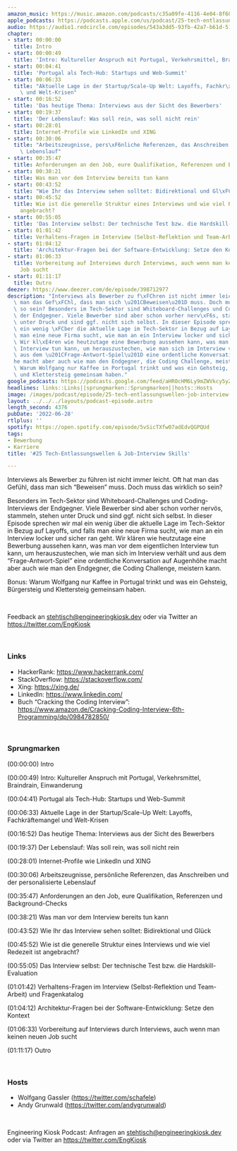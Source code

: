 ```yaml
---
amazon_music: https://music.amazon.com/podcasts/c35a09fe-4116-4e04-8f68-77d61b112e46/episodes/8f536d85-6866-4272-b9e9-605ce637757f/engineering-kiosk-25-tech-entlassungswellen-job-interview-skills
apple_podcasts: https://podcasts.apple.com/us/podcast/25-tech-entlassungswellen-job-interview-skills/id1603082924?i=1000567936094&uo=4
audio: https://audio1.redcircle.com/episodes/543a3dd5-93fb-42a7-b61d-514816f9d4bd/stream.mp3
chapter:
- start: 00:00:00
  title: Intro
- start: 00:00:49
  title: 'Intro: Kultureller Anspruch mit Portugal, Verkehrsmittel, Braindrain, Einwanderung'
- start: 00:04:41
  title: 'Portugal als Tech-Hub: Startups und Web-Summit'
- start: 00:06:33
  title: "Aktuelle Lage in der Startup/Scale-Up Welt: Layoffs, Fachkr\xE4ftemangel\
    \ und Welt-Krisen"
- start: 00:16:52
  title: 'Das heutige Thema: Interviews aus der Sicht des Bewerbers'
- start: 00:19:37
  title: 'Der Lebenslauf: Was soll rein, was soll nicht rein'
- start: 00:28:01
  title: Internet-Profile wie LinkedIn und XING
- start: 00:30:06
  title: "Arbeitszeugnisse, pers\xF6nliche Referenzen, das Anschreiben und der personalisierte\
    \ Lebenslauf"
- start: 00:35:47
  title: Anforderungen an den Job, eure Qualifikation, Referenzen und Background-Checks
- start: 00:38:21
  title: Was man vor dem Interview bereits tun kann
- start: 00:43:52
  title: "Wie Ihr das Interview sehen solltet: Bidirektional und Gl\xFCck"
- start: 00:45:52
  title: Wie ist die generelle Struktur eines Interviews und wie viel Redezeit ist
    angebracht?
- start: 00:55:05
  title: 'Das Interview selbst: Der technische Test bzw. die Hardskill-Evaluation'
- start: 01:01:42
  title: Verhaltens-Fragen im Interview (Selbst-Reflektion und Team-Arbeit) und Fragenkatalog
- start: 01:04:12
  title: 'Architektur-Fragen bei der Software-Entwicklung: Setze den Kontext'
- start: 01:06:33
  title: Vorbereitung auf Interviews durch Interviews, auch wenn man keinen neuen
    Job sucht
- start: 01:11:17
  title: Outro
deezer: https://www.deezer.com/de/episode/398712977
description: "Interviews als Bewerber zu f\xFChren ist nicht immer leicht. Oft hat\
  \ man das Gef\xFChl, dass man sich \u201CBeweisen\u201D muss. Doch muss das wirklich\
  \ so sein? Besonders im Tech-Sektor sind Whiteboard-Challenges und Coding-Interviews\
  \ der Endgegner. Viele Bewerber sind aber schon vorher nerv\xF6s, stammeln, stehen\
  \ unter Druck und sind ggf. nicht sich selbst. In dieser Episode sprechen wir mal\
  \ ein wenig \xFCber die aktuelle Lage im Tech-Sektor in Bezug auf Layoffs, und falls\
  \ man eine neue Firma sucht, wie man an ein Interview locker und sicher ran geht.\
  \ Wir kl\xE4ren wie heutzutage eine Bewerbung aussehen kann, was man vor dem eigentlichen\
  \ Interview tun kann, um herauszustechen, wie man sich im Interview verh\xE4lt und\
  \ aus dem \u201CFrage-Antwort-Spiel\u201D eine ordentliche Konversation auf Augenh\xF6\
  he macht aber auch wie man den Endgegner, die Coding Challenge, meistern kann. Bonus:\
  \ Warum Wolfgang nur Kaffee in Portugal trinkt und was ein Gehsteig, B\xFCrgersteig\
  \ und Klettersteig gemeinsam haben."
google_podcasts: https://podcasts.google.com/feed/aHR0cHM6Ly9mZWVkcy5yZWRjaXJjbGUuY29tLzBlY2ZkZmQ3LWZkYTEtNGMzZC05NTE1LTQ3NjcyN2Y5ZGY1ZQ/episode/YzdhNDA3ZjQtYWM3MS00ZjJkLTllOWMtOTUyMGU5NTdhMjYw?sa=X&ved=2ahUKEwjExMXrgtD4AhVJrnIEHekVANQQkfYCegQIARAF
headlines: links::Links||sprungmarken::Sprungmarken||hosts::Hosts
image: /images/podcast/episode/25-tech-entlassungswellen-job-interview-skills.jpg
layout: ../../../layouts/podcast-episode.astro
length_second: 4376
pubDate: '2022-06-28'
rtlplus: ''
spotify: https://open.spotify.com/episode/5vSicTXfw07adEdvQGPQUd
tags:
- Bewerbung
- Karriere
title: '#25 Tech-Entlassungswellen & Job-Interview Skills'

---
```

<p><span>Interviews als Bewerber zu führen ist nicht immer leicht. Oft hat man das Gefühl, dass man sich “Beweisen” muss. Doch muss das wirklich so sein?</span></p><p><span>Besonders im Tech-Sektor sind Whiteboard-Challenges und Coding-Interviews der Endgegner. Viele Bewerber sind aber schon vorher nervös, stammeln, stehen unter Druck und sind ggf. nicht sich selbst. In dieser Episode sprechen wir mal ein wenig über die aktuelle Lage im Tech-Sektor in Bezug auf Layoffs, und falls man eine neue Firma sucht, wie man an ein Interview locker und sicher ran geht. Wir klären wie heutzutage eine Bewerbung aussehen kann, was man vor dem eigentlichen Interview tun kann, um herauszustechen, wie man sich im Interview verhält und aus dem “Frage-Antwort-Spiel” eine ordentliche Konversation auf Augenhöhe macht aber auch wie man den Endgegner, die Coding Challenge, meistern kann.</span></p><p><span>Bonus: Warum Wolfgang nur Kaffee in Portugal trinkt und was ein Gehsteig, Bürgersteig und Klettersteig gemeinsam haben.</span></p><p><br></p><p><span>Feedback an </span><a href="mailto:stehtisch@engineeringkiosk.dev" rel="nofollow">stehtisch@engineeringkiosk.dev</a><span> oder via Twitter an </span><a href="https://twitter.com/EngKiosk" rel="nofollow">https://twitter.com/EngKiosk</a></p><p><br></p><h3 id="links">Links</h3><ul><li><span>HackerRank: </span><a href="https://www.hackerrank.com/" rel="nofollow">https://www.hackerrank.com/</a></li><li><span>StackOverflow: </span><a href="https://stackoverflow.com/" rel="nofollow">https://stackoverflow.com/</a></li><li><span>Xing: </span><a href="https://xing.de/" rel="nofollow">https://xing.de/</a></li><li><span>LinkedIn: </span><a href="https://www.linkedin.com/" rel="nofollow">https://www.linkedin.com/</a></li><li><span>Buch “Cracking the Coding Interview”: </span><a href="https://www.amazon.de/Cracking-Coding-Interview-6th-Programming/dp/0984782850/" rel="nofollow">https://www.amazon.de/Cracking-Coding-Interview-6th-Programming/dp/0984782850/</a></li></ul><p><br></p><h3 id="sprungmarken">Sprungmarken</h3><p><span>(00:00:00) Intro</span></p><p><span>(00:00:49) Intro: Kultureller Anspruch mit Portugal, Verkehrsmittel, Braindrain, Einwanderung</span></p><p><span>(00:04:41) Portugal als Tech-Hub: Startups und Web-Summit</span></p><p><span>(00:06:33) Aktuelle Lage in der Startup/Scale-Up Welt: Layoffs, Fachkräftemangel und Welt-Krisen</span></p><p><span>(00:16:52) Das heutige Thema: Interviews aus der Sicht des Bewerbers</span></p><p><span>(00:19:37) Der Lebenslauf: Was soll rein, was soll nicht rein</span></p><p><span>(00:28:01) Internet-Profile wie LinkedIn und XING</span></p><p><span>(00:30:06) Arbeitszeugnisse, persönliche Referenzen, das Anschreiben und der personalisierte Lebenslauf</span></p><p><span>(00:35:47) Anforderungen an den Job, eure Qualifikation, Referenzen und Background-Checks</span></p><p><span>(00:38:21) Was man vor dem Interview bereits tun kann</span></p><p><span>(00:43:52) Wie Ihr das Interview sehen solltet: Bidirektional und Glück</span></p><p><span>(00:45:52) Wie ist die generelle Struktur eines Interviews und wie viel Redezeit ist angebracht?</span></p><p><span>(00:55:05) Das Interview selbst: Der technische Test bzw. die Hardskill-Evaluation</span></p><p><span>(01:01:42) Verhaltens-Fragen im Interview (Selbst-Reflektion und Team-Arbeit) und Fragenkatalog</span></p><p><span>(01:04:12) Architektur-Fragen bei der Software-Entwicklung: Setze den Kontext</span></p><p><span>(01:06:33) Vorbereitung auf Interviews durch Interviews, auch wenn man keinen neuen Job sucht</span></p><p><span>(01:11:17) Outro</span></p><p><br></p><h3 id="hosts">Hosts</h3><ul><li><span>Wolfgang Gassler (</span><a href="https://twitter.com/schafele" rel="nofollow">https://twitter.com/schafele</a><span>)</span></li><li><span>Andy Grunwald (</span><a href="https://twitter.com/andygrunwald" rel="nofollow">https://twitter.com/andygrunwald</a><span>)</span></li></ul><p><br></p><p><span>Engineering Kiosk Podcast: Anfragen an </span><a href="http://stehtisch@engineeringkiosk.dev" rel="nofollow">stehtisch@engineeringkiosk.dev</a><span> oder via Twitter an </span><a href="https://twitter.com/EngKiosk" rel="nofollow">https://twitter.com/EngKiosk</a></p>